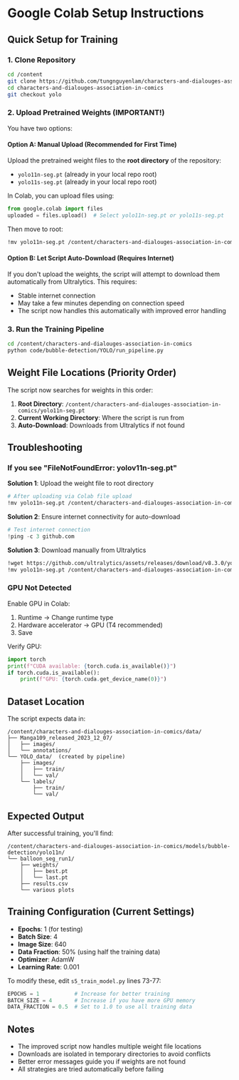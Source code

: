 # Google Colab Setup Instructions

## Quick Setup for Training

### 1. Clone Repository
```bash
cd /content
git clone https://github.com/tungnguyenlam/characters-and-dialouges-association-in-comics.git
cd characters-and-dialouges-association-in-comics
git checkout yolo
```

### 2. Upload Pretrained Weights (IMPORTANT!)

You have two options:

#### Option A: Manual Upload (Recommended for First Time)
Upload the pretrained weight files to the **root directory** of the repository:
- `yolo11n-seg.pt` (already in your local repo root)
- `yolo11s-seg.pt` (already in your local repo root)

In Colab, you can upload files using:
```python
from google.colab import files
uploaded = files.upload()  # Select yolo11n-seg.pt or yolo11s-seg.pt
```

Then move to root:
```bash
!mv yolo11n-seg.pt /content/characters-and-dialouges-association-in-comics/
```

#### Option B: Let Script Auto-Download (Requires Internet)
If you don't upload the weights, the script will attempt to download them automatically from Ultralytics. This requires:
- Stable internet connection
- May take a few minutes depending on connection speed
- The script now handles this automatically with improved error handling

### 3. Run the Training Pipeline
```bash
cd /content/characters-and-dialouges-association-in-comics
python code/bubble-detection/YOLO/run_pipeline.py
```

## Weight File Locations (Priority Order)

The script now searches for weights in this order:

1. **Root Directory**: `/content/characters-and-dialouges-association-in-comics/yolo11n-seg.pt`
2. **Current Working Directory**: Where the script is run from
3. **Auto-Download**: Downloads from Ultralytics if not found

## Troubleshooting

### If you see "FileNotFoundError: yolov11n-seg.pt"

**Solution 1**: Upload the weight file to root directory
```bash
# After uploading via Colab file upload
!mv yolo11n-seg.pt /content/characters-and-dialouges-association-in-comics/
```

**Solution 2**: Ensure internet connectivity for auto-download
```python
# Test internet connection
!ping -c 3 github.com
```

**Solution 3**: Download manually from Ultralytics
```bash
!wget https://github.com/ultralytics/assets/releases/download/v8.3.0/yolo11n-seg.pt
!mv yolo11n-seg.pt /content/characters-and-dialouges-association-in-comics/
```

### GPU Not Detected

Enable GPU in Colab:
1. Runtime → Change runtime type
2. Hardware accelerator → GPU (T4 recommended)
3. Save

Verify GPU:
```python
import torch
print(f"CUDA available: {torch.cuda.is_available()}")
if torch.cuda.is_available():
    print(f"GPU: {torch.cuda.get_device_name(0)}")
```

## Dataset Location

The script expects data in:
```
/content/characters-and-dialouges-association-in-comics/data/
├── Manga109_released_2023_12_07/
│   ├── images/
│   └── annotations/
└── YOLO_data/  (created by pipeline)
    ├── images/
    │   ├── train/
    │   └── val/
    └── labels/
        ├── train/
        └── val/
```

## Expected Output

After successful training, you'll find:
```
/content/characters-and-dialouges-association-in-comics/models/bubble-detection/yolo11n/
└── balloon_seg_run1/
    ├── weights/
    │   ├── best.pt
    │   └── last.pt
    ├── results.csv
    └── various plots
```

## Training Configuration (Current Settings)

- **Epochs**: 1 (for testing)
- **Batch Size**: 4
- **Image Size**: 640
- **Data Fraction**: 50% (using half the training data)
- **Optimizer**: AdamW
- **Learning Rate**: 0.001

To modify these, edit `s5_train_model.py` lines 73-77:
```python
EPOCHS = 1           # Increase for better training
BATCH_SIZE = 4       # Increase if you have more GPU memory
DATA_FRACTION = 0.5  # Set to 1.0 to use all training data
```

## Notes

- The improved script now handles multiple weight file locations
- Downloads are isolated in temporary directories to avoid conflicts
- Better error messages guide you if weights are not found
- All strategies are tried automatically before failing
